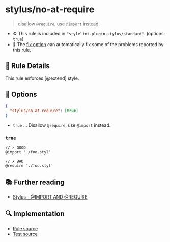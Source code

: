 # stylus/no-at-require

> disallow `@require`, use `@import` instead.

- :gear: This rule is included in `"stylelint-plugin-stylus/standard"`. (options: `true`)
- :wrench: The [fix option](https://stylelint.io/user-guide/usage/options#fix) can automatically fix some of the problems reported by this rule.

## :book: Rule Details

This rule enforces [@extend] style.

## :wrench: Options

```json
{
  "stylus/no-at-require": [true]
}
```

- `true` ... Disallow `@require`, use `@import` instead.

### `true`

<stylelint-code-block fix :rules="{ 'stylus/no-at-require': true }">

```styl
// ✓ GOOD
@import './foo.styl'

// ✗ BAD
@require './foo.styl'
```

</stylelint-code-block>

## :books: Further reading

- [Stylus - @IMPORT AND @REQUIRE]

[Stylus - @IMPORT AND @REQUIRE]: https://stylus-lang.com/docs/import.html

## :mag: Implementation

- [Rule source](https://github.com/stylus/stylelint-stylus/blob/main/lib/rules/no-at-require.js)
- [Test source](https://github.com/stylus/stylelint-stylus/blob/main/tests/lib/rules/no-at-require.js)

